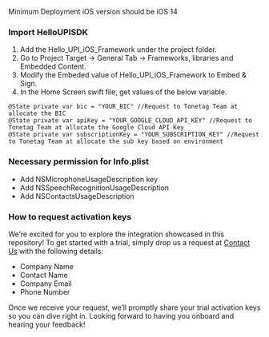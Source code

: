 Minimum Deployment iOS version should be iOS 14

### Import HelloUPISDK 
1. Add the Hello_UPI_iOS_Framework under the project folder.
2. Go to Project Target -> General Tab ->  Frameworks, libraries and Embedded Content.
3. Modify the Embeded value of Hello_UPI_iOS_Framework to Embed & Sign.
4. In the Home Screen swift file, get values of the below variable.

```
@State private var bic = "YOUR_BIC" //Request to Tonetag Team at allocate the BIC
@State private var apiKey = "YOUR_GOOGLE_CLOUD_API_KEY" //Request to Tonetag Team at allocate the Google Cloud API Key
@State private var subscriptionKey = "YOUR_SUBSCRIPTION_KEY" //Request to Tonetag Team at allocate the sub key based on environment
```
### Necessary permission for Info.plist
* Add NSMicrophoneUsageDescription key
* Add NSSpeechRecognitionUsageDescription
* Add NSContactsUsageDescription

### How to request activation keys
We’re excited for you to explore the integration showcased in this repository! To get started with a trial, simply drop us a request at <a href="mailto:dev&#64;tonetag&#46;com">Contact Us</a> with the following details:

- Company Name  
- Contact Name  
- Company Email  
- Phone Number
  
Once we receive your request, we’ll promptly share your trial activation keys so you can dive right in. Looking forward to having you onboard and hearing your feedback!
